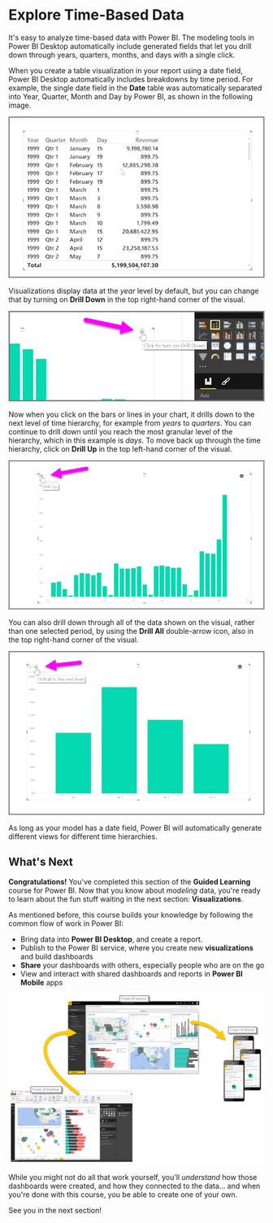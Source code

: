 <properties
   pageTitle="Explore your time-based data"
   description="Discover hierarchical drill-down tools for date fields"
   services="powerbi"
   documentationCenter=""
   authors="davidiseminger"
   manager="mblythe"
   editor=""
   tags=""
   featuredVideoId="MNAaHw4PxzE"
   featuredVideoThumb=""
   courseDuration="6m"/>

<tags
   ms.service="powerbi"
   ms.devlang="NA"
   ms.topic="article"
   ms.tgt_pltfrm="NA"
   ms.workload="powerbi"
   ms.date="03/28/2016"
   ms.author="davidi"/>

# Explore Time-Based Data

It's easy to analyze time-based data with Power BI. The modeling tools in Power BI Desktop automatically include generated fields that let you drill down through years, quarters, months, and days with a single click.  

When you create a table visualization in your report using a date field, Power BI Desktop automatically includes breakdowns by time period. For example, the single date field in the **Date** table was automatically separated into Year, Quarter, Month and Day by Power BI, as shown in the following image.

![](media/powerbi-learning-2-6a-explore-time-based-data/2-6a_1.png)

Visualizations display data at the *year* level by default, but you can change that by turning on **Drill Down** in the top right-hand corner of the visual.

![](media/powerbi-learning-2-6a-explore-time-based-data/2-6a_2.png)

Now when you click on the bars or lines in your chart, it drills down to the next level of time hierarchy, for example from *years* to *quarters*. You can continue to drill down until you reach the most granular level of the hierarchy, which in this example is *days*. To move back up through the time hierarchy, click on **Drill Up** in the top left-hand corner of the visual.

![](media/powerbi-learning-2-6a-explore-time-based-data/2-6a_3.png)

You can also drill down through all of the data shown on the visual, rather than one selected period, by using the **Drill All** double-arrow icon, also in the top right-hand corner of the visual.

![](media/powerbi-learning-2-6a-explore-time-based-data/2-6a_4.png)

As long as your model has a date field, Power BI will automatically generate different views for different time hierarchies.

## What's Next

**Congratulations!** You've completed this section of the **Guided Learning** course for Power BI. Now that you know about *modeling* data, you're ready to learn about the fun stuff waiting in the next section: **Visualizations**.

As mentioned before, this course builds your knowledge by following the common flow of work in Power BI:

-   Bring data into **Power BI Desktop**, and create a report.
-   Publish to the Power BI service, where you create new **visualizations** and build dashboards
-   **Share** your dashboards with others, especially people who are on the go
-   View and interact with shared dashboards and reports in **Power BI Mobile** apps

![](media/powerbi-learning-course0-article1/c0a1_1.png)

While you might not do all that work yourself, you'll *understand* how those dashboards were created, and how they connected to the data... and when you're done with this course, you be able to create one of your own.

See you in the next section!
